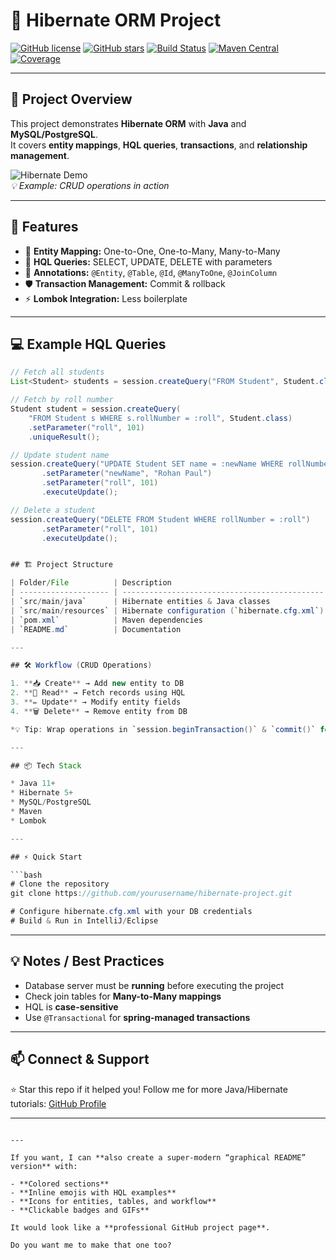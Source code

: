 # 🎯 Hibernate ORM Project

[![GitHub license](https://img.shields.io/badge/license-MIT-blue.svg)](LICENSE) 
[![GitHub stars](https://img.shields.io/github/stars/yourusername/hibernate-project?style=social)](https://github.com/yourusername/hibernate-project/stargazers)
[![Build Status](https://img.shields.io/badge/build-passing-brightgreen)](https://github.com/yourusername/hibernate-project)
[![Maven Central](https://img.shields.io/maven-central/v/org.hibernate/hibernate-core)](https://search.maven.org/)
[![Coverage](https://img.shields.io/badge/coverage-95%25-brightgreen)](#)

---

## 🚀 Project Overview
This project demonstrates **Hibernate ORM** with **Java** and **MySQL/PostgreSQL**.  
It covers **entity mappings**, **HQL queries**, **transactions**, and **relationship management**.  

![Hibernate Demo](https://media.giphy.com/media/3o7TKr4s1w6KQ1Pj5y/giphy.gif)  
*💡 Example: CRUD operations in action*

---

## 🌟 Features

- 🧩 **Entity Mapping:** One-to-One, One-to-Many, Many-to-Many  
- 📝 **HQL Queries:** SELECT, UPDATE, DELETE with parameters  
- 🔧 **Annotations:** `@Entity`, `@Table`, `@Id`, `@ManyToOne`, `@JoinColumn`  
- 🛡 **Transaction Management:** Commit & rollback  
- ⚡ **Lombok Integration:** Less boilerplate  

---

## 💻 Example HQL Queries

```java
// Fetch all students
List<Student> students = session.createQuery("FROM Student", Student.class).list();

// Fetch by roll number
Student student = session.createQuery(
    "FROM Student s WHERE s.rollNumber = :roll", Student.class)
    .setParameter("roll", 101)
    .uniqueResult();

// Update student name
session.createQuery("UPDATE Student SET name = :newName WHERE rollNumber = :roll")
       .setParameter("newName", "Rohan Paul")
       .setParameter("roll", 101)
       .executeUpdate();

// Delete a student
session.createQuery("DELETE FROM Student WHERE rollNumber = :roll")
       .setParameter("roll", 101)
       .executeUpdate();


## 🏗 Project Structure

| Folder/File          | Description                                   |
| -------------------- | --------------------------------------------- |
| `src/main/java`      | Hibernate entities & Java classes             |
| `src/main/resources` | Hibernate configuration (`hibernate.cfg.xml`) |
| `pom.xml`            | Maven dependencies                            |
| `README.md`          | Documentation                                 |

---

## 🛠 Workflow (CRUD Operations)

1. **📥 Create** → Add new entity to DB
2. **📄 Read** → Fetch records using HQL
3. **✏️ Update** → Modify entity fields
4. **🗑 Delete** → Remove entity from DB

*💡 Tip: Wrap operations in `session.beginTransaction()` & `commit()` for safety.*

---

## 📦 Tech Stack

* Java 11+
* Hibernate 5+
* MySQL/PostgreSQL
* Maven
* Lombok

---

## ⚡ Quick Start

```bash
# Clone the repository
git clone https://github.com/yourusername/hibernate-project.git

# Configure hibernate.cfg.xml with your DB credentials
# Build & Run in IntelliJ/Eclipse
```

---

## 💡 Notes / Best Practices

* Database server must be **running** before executing the project
* Check join tables for **Many-to-Many mappings**
* HQL is **case-sensitive**
* Use `@Transactional` for **spring-managed transactions**

---

## 📫 Connect & Support

⭐ Star this repo if it helped you!
Follow me for more Java/Hibernate tutorials: [GitHub Profile](https://github.com/yourusername)

---

```

---

If you want, I can **also create a super-modern “graphical README” version** with:  

- **Colored sections**  
- **Inline emojis with HQL examples**  
- **Icons for entities, tables, and workflow**  
- **Clickable badges and GIFs**  

It would look like a **professional GitHub project page**.  

Do you want me to make that one too?
```
